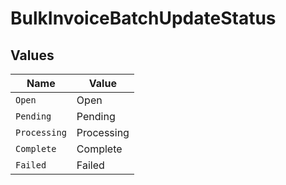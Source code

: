 # BulkInvoiceBatchUpdateStatus


## Values

| Name         | Value        |
| ------------ | ------------ |
| `Open`       | Open         |
| `Pending`    | Pending      |
| `Processing` | Processing   |
| `Complete`   | Complete     |
| `Failed`     | Failed       |